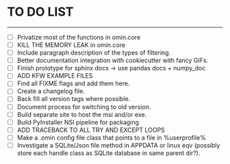# TO DO LIST
---
- [ ] Privatize most of the functions in omin.core
- [ ] KILL THE MEMORY LEAK in omin.core
- [ ] Include paragraph description of the types of filtering.
- [ ] Better documentation integration with cookiecutter with fancy GIFs.
- [ ] Finish prototype for sphinx docs -> use pandas docs + numpy_doc
- [ ] ADD KFW EXAMPLE FILES
- [ ] Find all FIXME flags and add them here.
- [ ] Create a changelog file.
- [ ] Back fill all version tags where possible.
- [ ] Document process for switching to old version.
- [ ] Build separate site to host the msi and/or exe.
- [ ] Build PyInstaller NSI pipeline for packaging
- [ ] ADD TRACEBACK TO ALL TRY AND EXCEPT LOOPS
- [ ] Make a .omin config file class that points to a file in %userprofile%
- [ ] Investigate a SQLite/Json file method in APPDATA or linux eqv (possibly store each handle class as SQLite database in same parent dir?).
